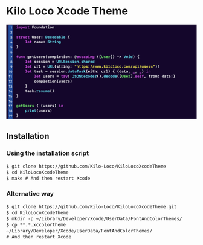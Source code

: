 # Kilo Loco Xcode Theme

![Theme Example](/images/kiloLocoRegular.png)

Installation
---- 

### Using the installation script

	$ git clone https://github.com/Kilo-Loco/KiloLocoXcodeTheme
	$ cd KiloLocoXcodeTheme
	$ make # And then restart Xcode

### Alternative way

	$ git clone https://github.com/Kilo-Loco/KiloLocoXcodeTheme.git
	$ cd KiloLocoXcodeTheme
	$ mkdir -p ~/Library/Developer/Xcode/UserData/FontAndColorThemes/
	$ cp **.*.xccolortheme ~/Library/Developer/Xcode/UserData/FontAndColorThemes/ 
  	# And then restart Xcode
